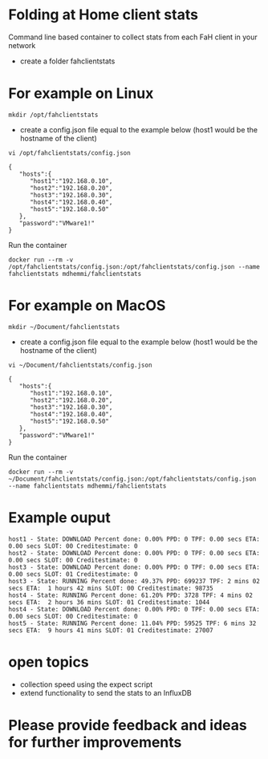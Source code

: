 # Folding at Home client stats

Command line based container to collect stats from each FaH client in your network 

  - create a folder fahclientstats

# For example on Linux
```
mkdir /opt/fahclientstats
```

- create a config.json file equal to the example below (host1 would be the hostname of the client)

```
vi /opt/fahclientstats/config.json
```
```
{
   "hosts":{
      "host1":"192.168.0.10",
      "host2":"192.168.0.20",
      "host3":"192.168.0.30",
      "host4":"192.168.0.40",
      "host5":"192.168.0.50"
   },
   "password":"VMware1!"
}
```
Run the container

```
docker run --rm -v /opt/fahclientstats/config.json:/opt/fahclientstats/config.json --name fahclientstats mdhemmi/fahclientstats
```

# For example on MacOS
```
mkdir ~/Document/fahclientstats
```
  - create a config.json file equal to the example below (host1 would be the hostname of the client)
```
vi ~/Document/fahclientstats/config.json
```
```
{
   "hosts":{
      "host1":"192.168.0.10",
      "host2":"192.168.0.20",
      "host3":"192.168.0.30",
      "host4":"192.168.0.40",
      "host5":"192.168.0.50"
   },
   "password":"VMware1!"
}
```
Run the container

```
docker run --rm -v ~/Document/fahclientstats/config.json:/opt/fahclientstats/config.json --name fahclientstats mdhemmi/fahclientstats
```
# Example ouput  

```
host1 - State: DOWNLOAD Percent done: 0.00% PPD: 0 TPF: 0.00 secs ETA:  0.00 secs SLOT: 00 Creditestimate: 0
host2 - State: DOWNLOAD Percent done: 0.00% PPD: 0 TPF: 0.00 secs ETA:  0.00 secs SLOT: 00 Creditestimate: 0
host3 - State: DOWNLOAD Percent done: 0.00% PPD: 0 TPF: 0.00 secs ETA:  0.00 secs SLOT: 01 Creditestimate: 0
host3 - State: RUNNING Percent done: 49.37% PPD: 699237 TPF: 2 mins 02 secs ETA:  1 hours 42 mins SLOT: 00 Creditestimate: 98735
host4 - State: RUNNING Percent done: 61.20% PPD: 3728 TPF: 4 mins 02 secs ETA:  2 hours 36 mins SLOT: 01 Creditestimate: 1044
host4 - State: DOWNLOAD Percent done: 0.00% PPD: 0 TPF: 0.00 secs ETA:  0.00 secs SLOT: 00 Creditestimate: 0
host5 - State: RUNNING Percent done: 11.04% PPD: 59525 TPF: 6 mins 32 secs ETA:  9 hours 41 mins SLOT: 01 Creditestimate: 27007
```

# open topics

- collection speed using the expect script
- extend functionality to send the stats to an InfluxDB

# Please provide feedback and ideas for further improvements


